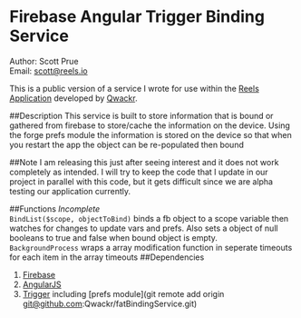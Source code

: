 # Firebase Angular Trigger Binding Service


Author: Scott Prue <br>
Email: scott@reels.io <br>


This is a public version of a service I wrote for use within the [Reels Application](reels.io) developed by [Qwackr](qwackr.com).

##Description
This service is built to store information that is bound or gathered from firebase to store/cache the information on the device. Using the forge prefs module the information is stored on the device so that when you restart the app the object can be re-populated then bound

##Note
I am releasing this just after seeing interest and it does not work completely as intended. I will try to keep the code that I update in our project in parallel with this code, but it gets difficult since we are alpha testing our application currently.


##Functions
*Incomplete*<br>
`BindList($scope, objectToBind)` binds a fb object to a scope variable then watches for changes to update vars and prefs. Also sets a object of null booleans to true and false when bound object is empty.<br>
`BackgroundProcess` wraps a array modification function in seperate timeouts for each item in the array timeouts
##Dependencies
1. [Firebase](firebase.com)
1. [AngularJS](angularjs.org)
1. [Trigger](trigger.io) including [prefs module](git remote add origin git@github.com:Qwackr/fatBindingService.git)
